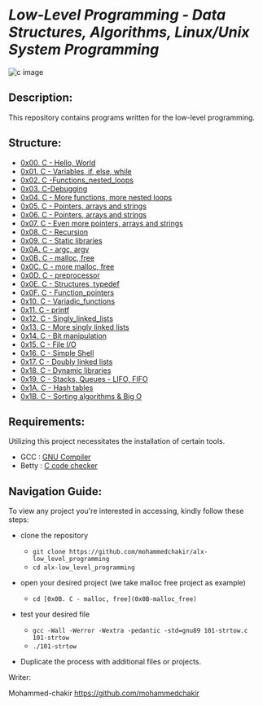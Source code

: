 # *Low-Level Programming - Data Structures, Algorithms, Linux/Unix System Programming*

![c image](https://5.imimg.com/data5/SELLER/Default/2021/6/OD/DF/RP/23999962/c-language-500x500.jpg)

## Description:

This repository contains programs written for the low-level programming.

## Structure:
- [0x00. C - Hello, World](0x00-hello_world)
- [0x01. C - Variables, if, else, while](0x01-variables_if_else_while)
- [0x02. C -Functions_nested_loops](0x02-functions_nested_loops)
- [0x03. C-Debugging](0x03-debugging)
- [0x04. C - More functions, more nested loops](0x04-more_functions_nested_loops)
- [0x05. C - Pointers, arrays and strings](0x05-pointers_arrays_strings)
- [0x06. C - Pointers, arrays and strings](0x06-pointers_arrays_strings)
- [0x07. C - Even more pointers, arrays and strings](0x07-pointers_arrays_strings)
- [0x08. C - Recursion](0x08-recursion)
- [0x09. C - Static libraries](0x09-static_libraries)
- [0x0A. C - argc, argv](0x0A-argc_argv)
- [0x0B. C - malloc, free](0x0B-malloc_free)
- [0x0C. C - more malloc, free](0x0C-more_malloc_free)
- [0x0D. C - preprocessor](0x0D-preprocessor)
- [0x0E. C - Structures, typedef](0x0E-structures_typedef)
- [0x0F. C - Function_pointers](0x0F-function_pointers)
- [0x10. C - Variadic_functions](0x10-variadic_functions)
- [0x11. C - printf](https://github.com/mohammedchakir/printf)
- [0x12. C - Singly_linked_lists](0x12-singly_linked_lists)
- [0x13. C - More singly linked lists](0x13-more_singly_linked_lists)
- [0x14. C - Bit manipulation](0x14-bit_manipulation)
- [0x15. C - File I/O](0x15-file_io)
- [0x16. C - Simple Shell](https://github.com/mohammedchakir/simple_shell)
- [0x17. C - Doubly linked lists](0x17-doubly_linked_lists)
- [0x18. C - Dynamic libraries](0x18-dynamic_libraries)
- [0x19. C - Stacks, Queues - LIFO, FIFO](https://github.com/mohammedchakir/monty)
- [0x1A. C - Hash tables](0x1A-hash_tables)
- [0x1B. C - Sorting algorithms & Big O](https://github.com/mohammedchakir/sorting_algorithms)


## Requirements:

Utilizing this project necessitates the installation of certain tools.

- GCC : [GNU Compiler](https://gcc.gnu.org/)
- Betty : [C code checker](https://blog.ehoneahobed.com/betty-styles-for-c-programming-explained)

## Navigation Guide:

To view any project you're interested in accessing, kindly follow these steps:

- clone the repository

    - `git clone https://github.com/mohammedchakir/alx-low_level_programming`
    - `cd alx-low_level_programming`

- open your desired project (we take malloc free project as example)
   
    - `cd [0x0B. C - malloc, free](0x0B-malloc_free)`

- test your desired file
    
    - `gcc -Wall -Werror -Wextra -pedantic -std=gnu89 101-strtow.c 101-strtow`
    - `./101-strtow`
- Duplicate the process with additional files or projects.

Writer:

Mohammed-chakir  <https://github.com/mohammedchakir>
